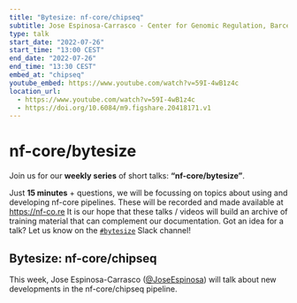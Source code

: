 ```yaml
---
title: "Bytesize: nf-core/chipseq"
subtitle: Jose Espinosa-Carrasco - Center for Genomic Regulation, Barcelona
type: talk
start_date: "2022-07-26"
start_time: "13:00 CEST"
end_date: "2022-07-26"
end_time: "13:30 CEST"
embed_at: "chipseq"
youtube_embed: https://www.youtube.com/watch?v=59I-4wB1z4c
location_url:
  - https://www.youtube.com/watch?v=59I-4wB1z4c
  - https://doi.org/10.6084/m9.figshare.20418171.v1
---
```


# nf-core/bytesize

Join us for our **weekly series** of short talks: **“nf-core/bytesize”**.

Just **15 minutes** + questions, we will be focussing on topics about using and developing nf-core pipelines.
These will be recorded and made available at <https://nf-co.re>
It is our hope that these talks / videos will build an archive of training material that can complement our documentation. Got an idea for a talk? Let us know on the [`#bytesize`](https://nfcore.slack.com/channels/bytesize) Slack channel!

## Bytesize: nf-core/chipseq

This week, Jose Espinosa-Carrasco ([@JoseEspinosa](https://github.com/JoseEspinosa)) will talk about new developments in the nf-core/chipseq pipeline.
